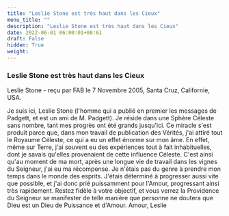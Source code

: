```yaml
---
title: "Leslie Stone est très haut dans les Cieux"
menu_title: ""
description: "Leslie Stone est très haut dans les Cieux"
date: 2022-06-01 06:00:01+00:61
draft: False
hidden: True
weight:
---
```

### Leslie Stone est très haut dans les Cieux

Leslie Stone - reçu par FAB le 7 Novembre 2005, Santa Cruz, Californie, USA.

Je suis ici, Leslie Stone (l'homme qui a publié en premier les messages de Padgett, et est un ami de M. Padgett).
Je réside dans une Sphère Céleste sans nombre, tant mes progrès ont été grands jusqu'ici. Ce miracle s'est produit parce que, dans mon travail de publication des Vérités, j'ai attiré tout le Royaume Céleste, ce qui a eu un effet énorme sur mon âme. En effet, même sur Terre, j'ai souvent eu des expériences tout à fait inhabituelles, dont je savais qu'elles provenaient de cette influence Céleste.
C'est ainsi qu'au moment de ma mort, après une longue vie de travail dans les vignes du Seigneur, j'ai eu ma récompense. Je n'étais pas du genre à prendre mon temps dans le monde des esprits. J'étais déterminé à progresser aussi vite que possible, et j'ai donc prié puissamment pour l'Amour, progressant ainsi très rapidement.
Restez fidèle à votre objectif, et vous verrez la Providence du Seigneur se manifester de telle manière que personne ne doutera que Dieu est un Dieu de Puissance et d'Amour.
Amour, Leslie